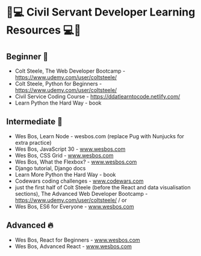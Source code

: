 
# 🔰💻 Civil Servant Developer Learning Resources 💻🔰

## Beginner 👶

* Colt Steele, The Web Developer Bootcamp - https://www.udemy.com/user/coltsteele/
* Colt Steele, Python for Beginners - https://www.udemy.com/user/coltsteele/
* Civil Service Coding Course - https://ddatlearntocode.netlify.com/
* Learn Python the Hard Way - book

## Intermediate 👩

* Wes Bos, Learn Node - wesbos.com (replace Pug with Nunjucks for extra practice)
* Wes Bos, JavaScript 30 - www.wesbos.com
* Wes Bos, CSS Grid - www.wesbos.com
* Wes Bos, What the Flexbox? - www.wesbos.com
* Django tutorial, Django docs
* Learn More Python the Hard Way - book
* Codewars coding challenges - www.codewars.com 
* just the first half of Colt Steele (before the React and data visualisation sections), The Advanced Web Developer Bootcamp - https://www.udemy.com/user/coltsteele/     / or
* Wes Bos, ES6 for Everyone - www.wesbos.com

## Advanced 🔥

* Wes Bos, React for Beginners - www.wesbos.com
* Wes Bos, Advanced React - www.wesbos.com
